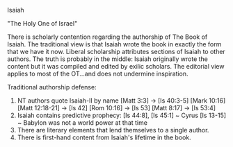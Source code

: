 Isaiah


"The Holy One of Israel"


There is scholarly contention regarding the authorship of The Book of Isaiah.
The traditional view is that Isaiah wrote the book in exactly the form that we have it now.
Liberal scholarship attributes sections of Isaiah to other authors.
The truth is probably in the middle: Isaiah originally wrote the content but it was compiled and edited by exilic scholars.
The editorial view applies to most of the OT...and does not undermine inspiration.

Traditional authorship defense:
1) NT authors quote Isaiah-II by name
	[Matt 3:3] -> [Is 40:3-5]
	[Mark 10:16]
	[Matt 12:18-21] -> [Is 42]
	[Rom 10:16] -> [Is 53]
	[Matt 8:17] -> [Is 53:4]
2) Isaiah contains predictive prophecy:
	[Is 44:8], [Is 45:1] ~ Cyrus
	[Is 13-15] ~ Babylon was not a world power at that time
3) There are literary elements that lend themselves to a single author.
4) There is first-hand content from Isaiah's lifetime in the book.

